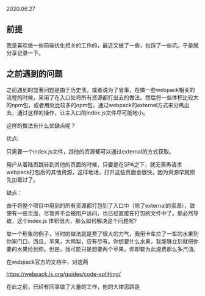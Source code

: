 2020.06.27

## 前提


我是喜欢做一些前端优化相关的工作的，最近又做了一些，也踩了一些坑。于是就分享记录一下。

## 之前遇到的问题

之前遇到的显著问题是由于历史债，或者说为了省事，在做一些webpack相关的流程的时候，采用了在入口处将所有资源都打出去的做法。然后将一些体积比较大的npm包，或者用处比较多的npm包，通过webpack的external方式来分离出去，通过这样的操作，让主入口的index.js文件尽可能地小。

这样的做法有什么优缺点呢？

优点:

只需要一个index.js文件，其他的资源都可以通过external的方式获取。

用户从着陆页跳转到其他的页面的时候，只要是在SPA之下，就无需再请求webpack打包后的其他资源，这样地话，打开这些页面会很快，因为资源早就预先加载过了。

缺点：

由于将整个项目中用到的所有资源都打包到了入口中（除了external的资源），致使有一些页面，尽管并不会被用户访问，也已经直接在打包的文件中了。那必然导致，这个index.js 体积很大，那么如何解决这个问题呢?




举一个形象的例子，当时的做法就是费了很大的力气，我用卡车拉了一车的水果到你家门口，西瓜，苹果，大鸭梨，应有尽有。你想要什么水果，我能够立刻就把你要的水果给到你。但是，我可能只是想要两个苹果，你却要为此浪费那么多汽油。








在webpack官方的文档中，对这两


https://webpack.js.org/guides/code-splitting/

在此之前，已经有同事做了大量的工作，他的大体思路是